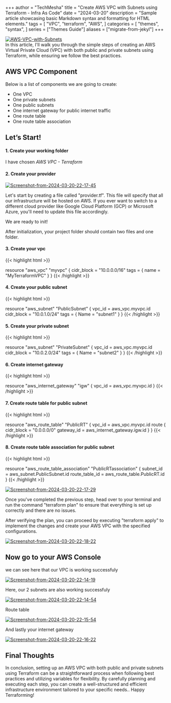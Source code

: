 +++
author = "TechMesha"
title = "Create AWS VPC with Subnets using Terraform - Infra As Code"
date = "2024-03-20"
description = "Sample article showcasing basic Markdown syntax and formatting for HTML elements."
tags = [
    "VPC",
    "terraform",
    "AWS",
]
categories = [
    "themes",
    "syntax",
]
series = ["Themes Guide"]
aliases = ["migrate-from-jekyl"]
+++

<a href="https://ibb.co/ZHz2sBS"><img src="https://i.ibb.co/cbhY56w/AWS-VPC-with-Subnets.png" alt="AWS-VPC-with-Subnets" border="0"></a><br />
In this article, I'll walk you through the simple steps of creating an AWS Virtual Private Cloud (VPC) with both public and private subnets using Terraform, while ensuring we follow the best practices.

## AWS VPC Component

Below is a list of components we are going to create:

- One VPC
- One private subnets 
- One public subnets 
- One internet gateway for public internet traffic
- One route table
- One route table association 

## Let’s Start!
#### 1. Create your working folder

I have chosen *AWS VPC - Terraform*

#### 2. Create your provider

<a href="https://ibb.co/cNr3psv"><img src="https://i.ibb.co/30Cd8Ps/Screenshot-from-2024-03-20-22-17-45.png" alt="Screenshot-from-2024-03-20-22-17-45" border="0"></a>

Let's start by creating a file called "provider.tf". This file will specify that all our infrastructure will be hosted on AWS. If you ever want to switch to a different cloud provider like Google Cloud Platform (GCP) or Microsoft Azure, you'll need to update this file accordingly.


We are ready to init!

After initialization, your project folder should contain two files and one folder.


#### 3. Create your vpc

{{< highlight html >}}

resource "aws_vpc" "myvpc" {
  cidr_block = "10.0.0.0/16"
  tags = {
    name = "MyTerraformVPC"
  }
}
{{< /highlight >}}

#### 4. Create your public subnet

{{< highlight html >}}

resource "aws_subnet" "PublicSubnet" {
  vpc_id     = aws_vpc.myvpc.id
  cidr_block = "10.0.1.0/24"
  tags = {
    Name = "subnet1"
  }
}
{{< /highlight >}}

#### 5. Create your private subnet

{{< highlight html >}}

resource "aws_subnet" "PrivateSubnet" {
  vpc_id     = aws_vpc.myvpc.id
  cidr_block = "10.0.2.0/24"
  tags = {
    Name = "subnet2"
  }
}
{{< /highlight >}}

#### 6. Create internet gateway

{{< highlight html >}}

resource "aws_internet_gateway" "igw" {
  vpc_id = aws_vpc.myvpc.id
}
{{< /highlight >}}

#### 7. Create route table for public subnet

{{< highlight html >}}

resource "aws_route_table" "PublicRT" {
  vpc_id = aws_vpc.myvpc.id
  route {
    cidr_block = "0.0.0.0/0"
    gateway_id = aws_internet_gateway.igw.id
  }
}
{{< /highlight >}}

#### 8. Create route table association for public subnet 

{{< highlight html >}}

resource "aws_route_table_association" "PublicRTassociation" {
  subnet_id      = aws_subnet.PublicSubnet.id
  route_table_id = aws_route_table.PublicRT.id
}
{{< /highlight >}}

<a href="https://ibb.co/qrKk9GJ"><img src="https://i.ibb.co/2kxgP2Z/Screenshot-from-2024-03-20-22-17-29.png" alt="Screenshot-from-2024-03-20-22-17-29" border="0"></a>


Once you've completed the previous step, head over to your terminal and run the command "terraform plan" to ensure that everything is set up correctly and there are no issues.

After verifying the plan, you can proceed by executing "terraform apply" to implement the changes and create your AWS VPC with the specified configurations.

<a href="https://ibb.co/JjMfPrm"><img src="https://i.ibb.co/GQbKjCn/Screenshot-from-2024-03-20-22-18-22.png" alt="Screenshot-from-2024-03-20-22-18-22" border="0"></a>

## Now go to your AWS Console

we can see here that our VPC is working successfuly 

<a href="https://ibb.co/YbxCSh6"><img src="https://i.ibb.co/hCS6NVk/Screenshot-from-2024-03-20-22-14-19.png" alt="Screenshot-from-2024-03-20-22-14-19" border="0"></a>

Here, our 2 subnets are also working successfuly 

<a href="https://ibb.co/XVB1HxB"><img src="https://i.ibb.co/3kX2KmX/Screenshot-from-2024-03-20-22-14-54.png" alt="Screenshot-from-2024-03-20-22-14-54" border="0"></a>

Route table 

<a href="https://ibb.co/ctYnkx4"><img src="https://i.ibb.co/3WRZ4kg/Screenshot-from-2024-03-20-22-15-54.png" alt="Screenshot-from-2024-03-20-22-15-54" border="0"></a>

And lastly your  internet gateway 

<a href="https://ibb.co/fnKymfx"><img src="https://i.ibb.co/mXY2Qkc/Screenshot-from-2024-03-20-22-16-22.png" alt="Screenshot-from-2024-03-20-22-16-22" border="0"></a>

## Final Thoughts

In conclusion, setting up an AWS VPC with both public and private subnets using Terraform can be a straightforward process when following best practices and utilizing variables for flexibility. By carefully planning and executing each step, you can create a well-structured and efficient infrastructure environment tailored to your specific needs.. Happy Terraforming!

